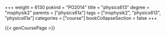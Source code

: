 +++
weight = 6130
pokind = "PO2014"
title = "physics613"
degree = "msphysik2"
parents = ["physics61a"]
tags = ["msphysik2", "physics613", "physics61a"]
categories = ["course"]
bookCollapseSection = false
+++

{{< genCoursePage >}}
